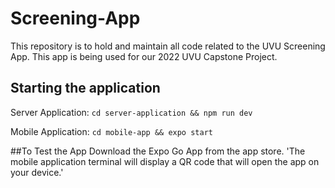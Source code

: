 # Screening-App
This repository is to hold and maintain all code related to the UVU Screening App. 
This app is being used for our 2022 UVU Capstone Project.

## Starting the application
Server Application:
`cd server-application && npm run dev`

Mobile Application:
`cd mobile-app && expo start` 

##To Test the App Download the Expo Go App from the app store.
'The mobile application terminal will display a QR code that will open the app on your device.'
